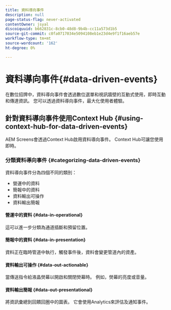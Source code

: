 ```yaml
---
title: 資料導向事件
description: null
page-status-flag: never-activated
contentOwner: jsyal
discoiquuid: b662831c-8cb0-48d8-9b4b-cc11a573d1b5
source-git-commit: c0fa0717034e5094108eb1e23d4e9f1f16aeb57e
workflow-type: tm+mt
source-wordcount: '162'
ht-degree: 0%

---
```



# 資料導向事件{#data-driven-events}

在數位招牌中，資料導向事件會透過數位選單和視訊牆壁的互動式使用，即時互動和傳達資訊。 您可以透過資料導向事件，最大化使用者體驗。

## 針對資料導向事件使用Context Hub {#using-context-hub-for-data-driven-events}

AEM Screens會透過Context Hub啟用資料導向事件。 Context Hub可讓您使用即時。

### 分類資料導向事件 {#categorizing-data-driven-events}

資料導向事件分為四個不同的類別：

* 營運中的資料
* 簡報中的資料
* 資料輸出可操作
* 資料輸出簡報

#### 營運中的資料 {#data-in-operational}

這可以進一步分類為通道插斷和預留位置。

#### 簡報中的資料 {#data-in-presentation}

資料正在臨時管道中執行，觸發事件後，資料會變更管道內的資產。

#### 資料輸出可操作 {#data-out-actionable}

當傳送指令給液晶熒幕以開啟和關閉熒幕時。 例如，熒幕的亮度或音量。

#### 資料輸出簡報 {#data-out-presentational}

將資訊彙總到回饋回圈中的圖表。 它會使用Analytics來評估及通知事件。
